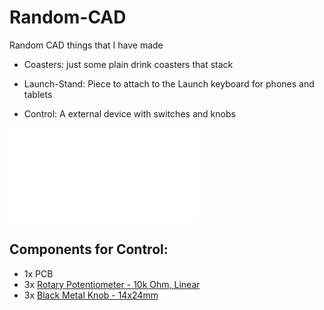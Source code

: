 # Random-CAD
Random CAD things that I have made

- Coasters: just some plain drink coasters that stack
- Launch-Stand: Piece to attach to the Launch keyboard for phones and tablets

- Control: A external device with switches and knobs

![Control](Control/control-overview.pdf)

## Components for Control:

- 1x PCB
- 3x [Rotary Potentiometer - 10k Ohm, Linear](https://www.sparkfun.com/products/9939)
- 3x [Black Metal Knob - 14x24mm](https://www.sparkfun.com/products/10002)

